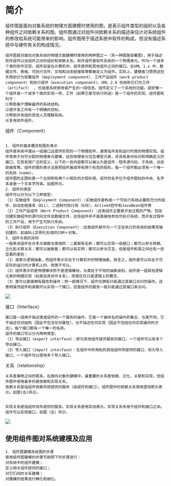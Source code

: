# 简介

​              组件图是面向对象系统的物理方面建模时使用的图，是表示组件类型的组织以及各种组件之间依赖关系的图。组件图通过对组件间依赖关系的描述来估计对系统组件的修改给系统可能带来的影响。组件图用于描述系统中软件的构成，但没有描述系统中与硬件有关的构成情况。



```
组件图是对面向对象系统的物理方面建模时使用的两种图之一（另一种图是部署图），用于描述软件组件以及组件之间的组织和依赖关系。软件组件是软件系统的一个物理单元。作为一个或多个类的软件实现，组件驻留在计算机中。组件提供和其他组件之间的接口。在UML 1.x 中，数据文件、表格、可执行文件、文档和动态链接库等都被定义为组件。实际上，建模者习惯把这些东西划分为部署组件（deployment component）、工作产品组件（work product component）和执行组件（execution component）。UML 2.0 则统称它们为工件（artifact） , 也就是系统使用或产生的一段信息。组件定义了一个系统的功能。就好像一个组件是一个或多个类的实现一样，工件（如果它是可执行的话）是一个组件的实现。组件图有利于：
⑴帮助客户理解最终的系统结构。
⑵使开发工作有一个明确的目标。	
⑶帮助开发组的其他人员理解系统。
⑷复用软件组件。
```



组件（Component）

```

1. 组件的基本概念和图形表示
组件是系统中遵从一组接口且提供实现的一个物理部件，通常指开发和运行时类的物理实现。组件常用于对可分配的物理单元建模，这些物理单元包含模型元素，并具有身份标识和明确定义的接口，它具有很广泛的定义，以下的一些内容都可以被认为是组件：程序源代码、子系统、动态链接库等。组件的图形表示法是把组件画成带有两个标签的矩形。每一个组件都必须有一个唯一的名称（name）。
组件图的主图标是一个左侧附有两个小矩形的大矩形框。组件的名字位于组件图标的中央，名字本身是一个文本字符串。如图所示。
2. 组件的类型
组件可以分为以下三种类型:
（1）实施组件（Deployment Component）:实施组件是构成一个可执行系统必要和充分的组件，如动态链接库（DLL）、二进制可执行体（EXE）、ActiveX控件和JavaBean组件等
（2）工作产品组件（Work Product Component）:这类组件主要是开发过程的产物，包括创建实施组件的源代码文件及数据文件，这些组件并不是直接地参加可执行系统，而开发过程中的工作产品，用于产生可执行系统。
（3）执行组件（Execution Component）:这类组件是作为一个正在执行的系统的结果而被创建的，如由DLL实例化形成的COM＋对象。
3. 组件与类的异同
一般来说组件在许多方面都与类相同：二者都有名称；都可以实现一组接口；都可以参与依赖、泛化和关联关系；都可以被嵌套；都可以有实例；都可以参与交互。但是组件和类之间也有一些显著的差别：
（1）类表示逻辑抽象，而组件表示存在于计算机中的物理抽象。简言之，组件是可以存在于可实际的运行的计算机上的，而类不可以。
（2）组件表示的是物理模块而不是逻辑模块，与类处于不同的抽象级别。组件是一组其他逻辑元素的物理实现（如类及其协作关系），而类仅仅只是逻辑上的概念。
（3）类可以直接拥有属性和操作；而一般情况下，组件仅拥有只能通过其接口访问的操作。这表明虽然组件和类都可以实现一个接口，但是组件的服务一般只能通过其接口来访问。

```

![](https://img1.zlogs.net/20/20200117211548.png)



接口（Interface）

```
接口是一组用于描述类或组件的一个服务的操作，它是一个被命名的操作的集合，与类不同，它不描述任何结构（因此不包含任何属性），也不描述任何实现（因此不包括任何实现操作的方法）。每个接口都有一个唯一的名称。
组件的接口可以分为两种类型。
（1）导出接口（expert interface）：即为其他组件提供服务的接口，一个组件可以有多个导出接口。
（2）导入接口（import interface）：在组件中所用到的其他组件所提供的接口，称为导入接口，一个组件可以使用多个导入接口。

```

关系（relationship）

```
关系是事物之间的联系，在面向对象的建模中，最重要的关系是依赖、泛化、关联和实现，但组件图中使用最多的是依赖和实现关系。
依赖关系是指组件依赖外部提供的服务（由组件到接口）。组件图中的依赖关系使用虚线箭头表示。如图(右)所示。


实现关系是指组件向外提供的服务。实现关系使用实线表示。实现关系多用于组件和接口之间。组件可以实现接口。如图（左）所示。 

```

![](https://img1.zlogs.net/20/20200117211549.png)



## 使用组件图对系统建模及应用

```
1. 组件图建模及绘图的步骤
使用组件图建模的步骤可按照下列步骤进行：
对系统中的组件建模；
定义相关组件提供的接口；
对它们间的关系建模；
对建模的结果进行精化和细化。

```

































